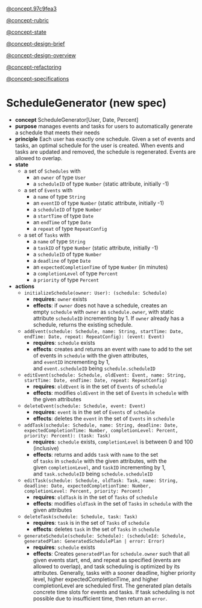 [@concept.97c9fea3](../../../context/design/concepts/ScheduleGenerator/ScheduleGenerator.md/steps/concept.97c9fea3.md)

[@concept-rubric](../../background/detailed/concept-rubric.md)

[@concept-state](../../background/detailed/concept-state.md)

[@concept-design-brief](../../background/concept-design-brief.md)

[@concept-design-overview](../../background/concept-design-overview.md)

[@concept-refactoring](../../background/concept-refactoring.md)

[@concept-specifications](../../background/concept-specifications.md)

# ScheduleGenerator (new spec)
- **concept** ScheduleGenerator[User, Date, Percent]
- **purpose** manages events and tasks for users to automatically generate a schedule that meets their needs
- **principle** Each user has exactly one schedule. Given a set of events and tasks, an optimal schedule for the user is created. When events and tasks are updated and removed, the schedule is regenerated. Events are allowed to overlap.
- **state**
    - a set of `Schedules` with
        - an `owner` of type `User`
        - a `scheduleID` of type `Number` (static attribute, initially -1)
    - a set of `Events` with
        - a `name` of type `String`
        - an `eventID` of type `Number` (static attribute, initially -1)
        - a `scheduleID` of type `Number`
        - a `startTime` of type `Date`
        - an `endTime` of type `Date`
        - a `repeat` of type `RepeatConfig`
    - a set of `Tasks` with
        - a `name` of type `String`
        - a `taskID` of type `Number` (static attribute, initially -1)
        - a `scheduleID` of type `Number`
        - a `deadline` of type `Date`
        - an `expectedCompletionTime` of type `Number` (in minutes)
        - a `completionLevel` of type `Percent`
        - a `priority` of type `Percent`
- **actions**
    - `initializeSchedule(owner: User): (schedule: Schedule)`
        - **requires**: `owner` exists
        - **effects**: if `owner` does not have a schedule, creates an empty `schedule` with `owner` as `schedule.owner`, with static attribute `scheduleID` incrementing by 1. If `owner` already has a schedule, returns the existing schedule.
    - `addEvent(schedule: Schedule, name: String, startTime: Date, endTime: Date, repeat: RepeatConfig): (event: Event)`
        - **requires**: `schedule` exists
        - **effects**: creates and returns an event with `name` to add to the set of events in `schedule` with the given attributes, and `eventID` incrementing by 1, and `event.scheduleID` being `schedule.scheduleID`
    - `editEvent(schedule: Schedule, oldEvent: Event, name: String, startTime: Date, endTime: Date, repeat: RepeatConfig)`
        - **requires**: `oldEvent` is in the set of `Events` of `schedule`
        - **effects**: modifies `oldEvent` in the set of `Events` in `schedule` with the given attributes
    - `deleteEvent(schedule: Schedule, event: Event)`
        - **requires**: `event` is in the set of `Events` of `schedule`
        - **effects**: deletes the `event` in the set of `Events` in `schedule`
    - `addTask(schedule: Schedule, name: String, deadline: Date, expectedCompletionTime: Number, completionLevel: Percent, priority: Percent): (task: Task)`
        - **requires**: `schedule` exists, `completionLevel` is between 0 and 100 (inclusive)
        - **effects**: returns and adds `task` with `name` to the set of `tasks` in `schedule` with the given attributes, with the given `completionLevel`, and `taskID` incrementing by 1, and `task.scheduleID` being `schedule.scheduleID`
    - `editTask(schedule: Schedule, oldTask: Task, name: String, deadline: Date, expectedCompletionTime: Number, completionLevel: Percent, priority: Percent)`
        - **requires**: `oldTask` is in the set of `Tasks` of `schedule`
        - **effects**: modifies `oldTask` in the set of `Tasks` in `schedule` with the given attributes
    - `deleteTask(schedule: Schedule, task: Task)`
        - **requires**: `task` is in the set of `Tasks` of `schedule`
        - **effects**: deletes `task` in the set of `Tasks` in `schedule`
    - `generateSchedule(schedule: Schedule): (scheduleId: Schedule, generatedPlan: GeneratedSchedulePlan | error: Error)`
        - **requires**: `schedule` exists
        - **effects**: Creates `generatedPlan` for `schedule.owner` such that all given events start, end, and repeat as specified (events are allowed to overlap), and task scheduling is optimized by its attributes. Generally, tasks with a sooner deadline, higher priority level, higher expectedCompletionTime, and higher completionLevel are scheduled first. The generated plan details concrete time slots for events and tasks. If task scheduling is not possible due to insufficient time, then return an `error`.